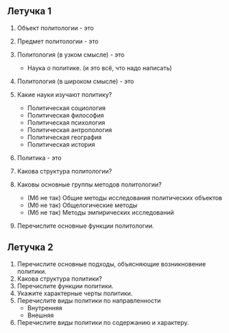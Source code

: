 ## Летучка 1
1. Объект политологии - это
1. Предмет политологии - это
1. Политология (в узком смысле) - это     
    - Наука о политике. (и это всё, что надо написать)
1. Политология (в широком смысле) - это
1. Какие науки изучают политику?    
    - Политическая социология    
    - Политическая философия   
    - Политическая психология    
    - Политическая антропология    
    - Политическая география   
    - Политическая история   
   
1. Политика - это
1. Какова структура политологии?
1. Каковы основные группы методов политологии?    
    - (Мб не так) Общие методы исследования политических объектов    
    - (Мб не так) Общелогические методы    
    - (Мб не так) Методы эмпирических исследований   
    
9. Перечислите основные функции политологии. 

## Летучка 2
1. Перечислите основные подходы, объясняющие возникновение политики.
1. Какова структура политики?
1. Перечислите функции политики.
1. Укажите характерные черты политики.
1. Перечислите виды политики по направленности    
    - Внутренняя    
    - Внешняя
1. Перечислите виды политики по содержанию и характеру.
